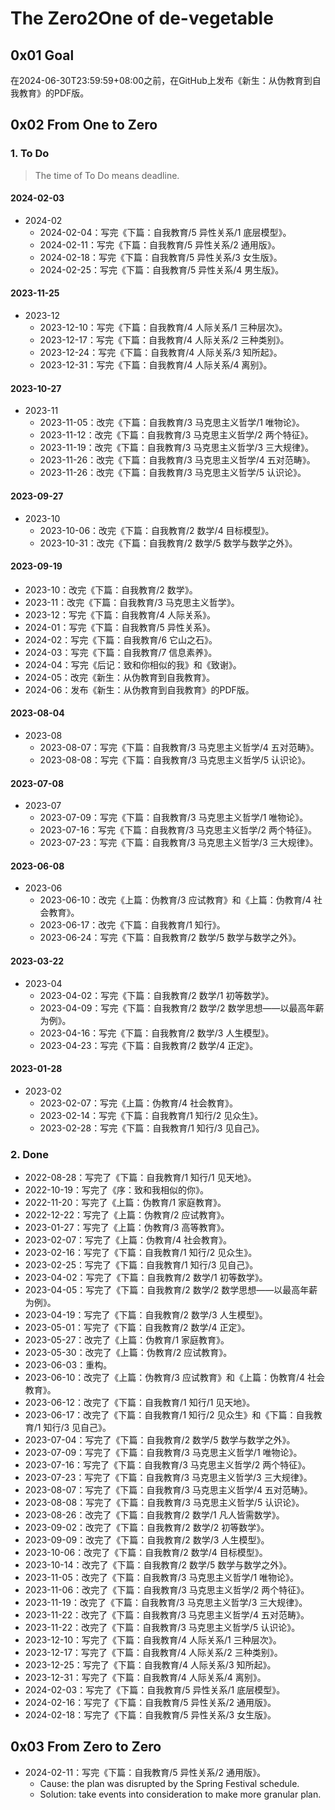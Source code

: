 # The Zero2One of de-vegetable

## 0x01 Goal

在2024-06-30T23:59:59+08:00之前，在GitHub上发布《新生：从伪教育到自我教育》的PDF版。

## 0x02 From One to Zero

### 1. To Do

> The time of To Do means deadline.

#### 2024-02-03

- 2024-02
  - 2024-02-04：写完《下篇：自我教育/5 异性关系/1 底层模型》。
  - 2024-02-11：写完《下篇：自我教育/5 异性关系/2 通用版》。
  - 2024-02-18：写完《下篇：自我教育/5 异性关系/3 女生版》。
  - 2024-02-25：写完《下篇：自我教育/5 异性关系/4 男生版》。

#### 2023-11-25

- 2023-12
  - 2023-12-10：写完《下篇：自我教育/4 人际关系/1 三种层次》。
  - 2023-12-17：写完《下篇：自我教育/4 人际关系/2 三种类别》。
  - 2023-12-24：写完《下篇：自我教育/4 人际关系/3 知所起》。
  - 2023-12-31：写完《下篇：自我教育/4 人际关系/4 离别》。

#### 2023-10-27

- 2023-11
  - 2023-11-05：改完《下篇：自我教育/3 马克思主义哲学/1 唯物论》。
  - 2023-11-12：改完《下篇：自我教育/3 马克思主义哲学/2 两个特征》。
  - 2023-11-19：改完《下篇：自我教育/3 马克思主义哲学/3 三大规律》。
  - 2023-11-26：改完《下篇：自我教育/3 马克思主义哲学/4 五对范畴》。
  - 2023-11-26：改完《下篇：自我教育/3 马克思主义哲学/5 认识论》。

#### 2023-09-27

- 2023-10
  - 2023-10-06：改完《下篇：自我教育/2 数学/4 目标模型》。
  - 2023-10-31：改完《下篇：自我教育/2 数学/5 数学与数学之外》。

#### 2023-09-19

- 2023-10：改完《下篇：自我教育/2 数学》。
- 2023-11：改完《下篇：自我教育/3 马克思主义哲学》。
- 2023-12：写完《下篇：自我教育/4 人际关系》。
- 2024-01：写完《下篇：自我教育/5 异性关系》。
- 2024-02：写完《下篇：自我教育/6 它山之石》。
- 2024-03：写完《下篇：自我教育/7 信息素养》。
- 2024-04：写完《后记：致和你相似的我》和《致谢》。
- 2024-05：改完《新生：从伪教育到自我教育》。
- 2024-06：发布《新生：从伪教育到自我教育》的PDF版。

#### 2023-08-04

- 2023-08
  - 2023-08-07：写完《下篇：自我教育/3 马克思主义哲学/4 五对范畴》。
  - 2023-08-08：写完《下篇：自我教育/3 马克思主义哲学/5 认识论》。

#### 2023-07-08

- 2023-07
  - 2023-07-09：写完《下篇：自我教育/3 马克思主义哲学/1 唯物论》。
  - 2023-07-16：写完《下篇：自我教育/3 马克思主义哲学/2 两个特征》。
  - 2023-07-23：写完《下篇：自我教育/3 马克思主义哲学/3 三大规律》。

#### 2023-06-08

- 2023-06
  - 2023-06-10：改完《上篇：伪教育/3 应试教育》和《上篇：伪教育/4 社会教育》。
  - 2023-06-17：改完《下篇：自我教育/1 知行》。
  - 2023-06-24：写完《下篇：自我教育/2 数学/5 数学与数学之外》。

#### 2023-03-22

- 2023-04
  - 2023-04-02：写完《下篇：自我教育/2 数学/1 初等数学》。
  - 2023-04-09：写完《下篇：自我教育/2 数学/2 数学思想——以最高年薪为例》。
  - 2023-04-16：写完《下篇：自我教育/2 数学/3 人生模型》。
  - 2023-04-23：写完《下篇：自我教育/2 数学/4 正定》。

#### 2023-01-28

- 2023-02
  - 2023-02-07：写完《上篇：伪教育/4 社会教育》。
  - 2023-02-14：写完《下篇：自我教育/1 知行/2 见众生》。
  - 2023-02-28：写完《下篇：自我教育/1 知行/3 见自己》。

### 2. Done

- 2022-08-28：写完了《下篇：自我教育/1 知行/1 见天地》。
- 2022-10-19：写完了《序：致和我相似的你》。
- 2022-11-20：写完了《上篇：伪教育/1 家庭教育》。
- 2022-12-22：写完了《上篇：伪教育/2 应试教育》。
- 2023-01-27：写完了《上篇：伪教育/3 高等教育》。
- 2023-02-07：写完了《上篇：伪教育/4 社会教育》。
- 2023-02-16：写完了《下篇：自我教育/1 知行/2 见众生》。
- 2023-02-25：写完了《下篇：自我教育/1 知行/3 见自己》。
- 2023-04-02：写完了《下篇：自我教育/2 数学/1 初等数学》。
- 2023-04-05：写完了《下篇：自我教育/2 数学/2 数学思想——以最高年薪为例》。
- 2023-04-19：写完了《下篇：自我教育/2 数学/3 人生模型》。
- 2023-05-01：写完了《下篇：自我教育/2 数学/4 正定》。
- 2023-05-27：改完了《上篇：伪教育/1 家庭教育》。
- 2023-05-30：改完了《上篇：伪教育/2 应试教育》。
- 2023-06-03：重构。
- 2023-06-10：改完了《上篇：伪教育/3 应试教育》和《上篇：伪教育/4 社会教育》。
- 2023-06-12：改完了《下篇：自我教育/1 知行/1 见天地》。
- 2023-06-17：改完了《下篇：自我教育/1 知行/2 见众生》和《下篇：自我教育/1 知行/3 见自己》。
- 2023-07-04：写完了《下篇：自我教育/2 数学/5 数学与数学之外》。
- 2023-07-09：写完了《下篇：自我教育/3 马克思主义哲学/1 唯物论》。
- 2023-07-16：写完了《下篇：自我教育/3 马克思主义哲学/2 两个特征》。
- 2023-07-23：写完了《下篇：自我教育/3 马克思主义哲学/3 三大规律》。
- 2023-08-07：写完了《下篇：自我教育/3 马克思主义哲学/4 五对范畴》。
- 2023-08-08：写完了《下篇：自我教育/3 马克思主义哲学/5 认识论》。
- 2023-08-26：改完了《下篇：自我教育/2 数学/1 凡人皆需数学》。
- 2023-09-02：改完了《下篇：自我教育/2 数学/2 初等数学》。
- 2023-09-09：改完了《下篇：自我教育/2 数学/3 人生模型》。
- 2023-10-06：改完了《下篇：自我教育/2 数学/4 目标模型》。
- 2023-10-14：改完了《下篇：自我教育/2 数学/5 数学与数学之外》。
- 2023-11-05：改完了《下篇：自我教育/3 马克思主义哲学/1 唯物论》。
- 2023-11-06：改完了《下篇：自我教育/3 马克思主义哲学/2 两个特征》。
- 2023-11-19：改完了《下篇：自我教育/3 马克思主义哲学/3 三大规律》。
- 2023-11-22：改完了《下篇：自我教育/3 马克思主义哲学/4 五对范畴》。
- 2023-11-22：改完了《下篇：自我教育/3 马克思主义哲学/5 认识论》。
- 2023-12-10：写完了《下篇：自我教育/4 人际关系/1 三种层次》。
- 2023-12-17：写完了《下篇：自我教育/4 人际关系/2 三种类别》。
- 2023-12-25：写完了《下篇：自我教育/4 人际关系/3 知所起》。
- 2023-12-31：写完了《下篇：自我教育/4 人际关系/4 离别》。
- 2024-02-03：写完了《下篇：自我教育/5 异性关系/1 底层模型》。
- 2024-02-16：写完了《下篇：自我教育/5 异性关系/2 通用版》。
- 2024-02-18：写完了《下篇：自我教育/5 异性关系/3 女生版》。

## 0x03 From Zero to Zero

- 2024-02-11：写完《下篇：自我教育/5 异性关系/2 通用版》。
  - Cause: the plan was disrupted by the Spring Festival schedule.
  - Solution: take events into consideration to make more granular plan.
